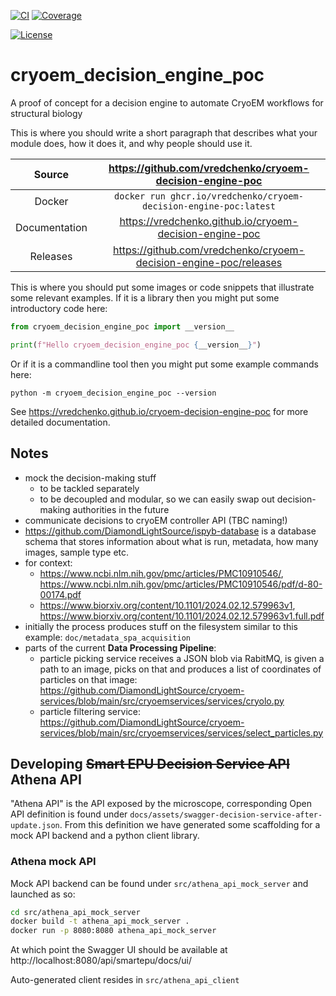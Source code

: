 [![CI](https://github.com/vredchenko/cryoem-decision-engine-poc/actions/workflows/ci.yml/badge.svg)](https://github.com/vredchenko/cryoem-decision-engine-poc/actions/workflows/ci.yml)
[![Coverage](https://codecov.io/gh/vredchenko/cryoem-decision-engine-poc/branch/main/graph/badge.svg)](https://codecov.io/gh/vredchenko/cryoem-decision-engine-poc)

[![License](https://img.shields.io/badge/License-Apache%202.0-blue.svg)](https://opensource.org/licenses/Apache-2.0)

# cryoem_decision_engine_poc

A proof of concept for a decision engine to automate CryoEM workflows for structural biology

This is where you should write a short paragraph that describes what your module does,
how it does it, and why people should use it.

Source          | <https://github.com/vredchenko/cryoem-decision-engine-poc>
:---:           | :---:
Docker          | `docker run ghcr.io/vredchenko/cryoem-decision-engine-poc:latest`
Documentation   | <https://vredchenko.github.io/cryoem-decision-engine-poc>
Releases        | <https://github.com/vredchenko/cryoem-decision-engine-poc/releases>

This is where you should put some images or code snippets that illustrate
some relevant examples. If it is a library then you might put some
introductory code here:

```python
from cryoem_decision_engine_poc import __version__

print(f"Hello cryoem_decision_engine_poc {__version__}")
```

Or if it is a commandline tool then you might put some example commands here:

```
python -m cryoem_decision_engine_poc --version
```

<!-- README only content. Anything below this line won't be included in index.md -->

See https://vredchenko.github.io/cryoem-decision-engine-poc for more detailed documentation.

## Notes

- mock the decision-making stuff
  - to be tackled separately
  - to be decoupled and modular, so we can easily swap out decision-making authorities in the future
- communicate decisions to cryoEM controller API (TBC naming!)
- https://github.com/DiamondLightSource/ispyb-database is a database schema that stores information about 
  what is run, metadata, how many images, sample type etc.
- for context:
  - https://www.ncbi.nlm.nih.gov/pmc/articles/PMC10910546/,
    https://www.ncbi.nlm.nih.gov/pmc/articles/PMC10910546/pdf/d-80-00174.pdf
  - https://www.biorxiv.org/content/10.1101/2024.02.12.579963v1,
    https://www.biorxiv.org/content/10.1101/2024.02.12.579963v1.full.pdf
- initially the process produces stuff on the filesystem similar to this example: `doc/metadata_spa_acquisition`
- parts of the current **Data Processing Pipeline**:
  - particle picking service receives a JSON blob via RabitMQ, is given a path to an image, picks on that and produces
    a list of coordinates of particles on that image:
    https://github.com/DiamondLightSource/cryoem-services/blob/main/src/cryoemservices/services/cryolo.py
  - particle filtering service: https://github.com/DiamondLightSource/cryoem-services/blob/main/src/cryoemservices/services/select_particles.py

## Developing ~~Smart EPU Decision Service API~~ Athena API

"Athena API" is the API exposed by the microscope, corresponding Open API definition is found under
`docs/assets/swagger-decision-service-after-update.json`. From this definition we have generated some scaffolding
for a mock API backend and a python client library.

### Athena mock API

Mock API backend can be found under `src/athena_api_mock_server` and launched as so:

```bash
cd src/athena_api_mock_server
docker build -t athena_api_mock_server .
docker run -p 8080:8080 athena_api_mock_server
```

At which point the Swagger UI should be available at http://localhost:8080/api/smartepu/docs/ui/

Auto-generated client resides in `src/athena_api_client`

